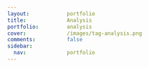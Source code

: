 ```yaml
---
layout:            portfolio
title:             Analysis
portfolio:         analysis
cover:             /images/tag-analysis.png
comments:          false
sidebar:
  nav:             portfolio
---
```

